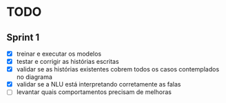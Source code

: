# TODO

## Sprint 1

- [x] treinar e executar os modelos
- [x] testar e corrigir as histórias escritas
- [x] validar se as histórias existentes cobrem todos os casos contemplados no diagrama
- [x] validar se a NLU está interpretando corretamente as falas
- [ ] levantar quais comportamentos precisam de melhoras
